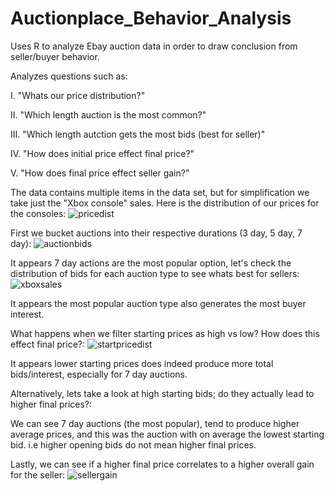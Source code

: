 # Auctionplace_Behavior_Analysis
Uses R to analyze Ebay auction data in order to draw conclusion from seller/buyer behavior.

Analyzes questions such as:

  I. "Whats our price distribution?"

  II. "Which length auction is the most common?"

  III. "Which length autction gets the most bids (best for seller)"

  IV. "How does initial price effect final price?"

  V. "How does final price effect seller gain?"

The data contains multiple items in the data set, but for simplification we take just the "Xbox console" sales.
Here is the distribution of our prices for the consoles: 
![pricedist](https://user-images.githubusercontent.com/34739163/43706849-b849230c-9923-11e8-969d-38ff2bd8ae1f.png)

First we bucket auctions into their respective durations (3 day, 5 day, 7 day): 
![auctionbids](https://user-images.githubusercontent.com/34739163/43706855-bda970fe-9923-11e8-8938-5e460a233ca4.png)

It appears 7 day actions are the most popular option, let's check the distribution of bids for each auction type to see whats best for sellers:
![xboxsales](https://user-images.githubusercontent.com/34739163/43706863-c5117544-9923-11e8-8ecb-6273b2564798.png)

It appears the most popular auction type also generates the most buyer interest.

What happens when we filter starting prices as high vs low?  How does this effect final price?:
![startpricedist](https://user-images.githubusercontent.com/34739163/43706869-c958bf54-9923-11e8-90cf-ada623b36572.png)

It appears lower starting prices does indeed produce more total bids/interest, especially for 7 day auctions.

Alternatively, lets take a look at high starting bids; do they actually lead to higher final prices?:


We can see 7 day auctions (the most popular), tend to produce higher average prices, and this was the auction with
on average the lowest starting bid.  i.e higher opening bids do not mean higher final prices.

Lastly, we can see if a higher final price correlates to a higher overall gain for the seller:
![sellergain](https://user-images.githubusercontent.com/34739163/43706875-cc45a86c-9923-11e8-8af7-1c8ddd22dbec.png)
